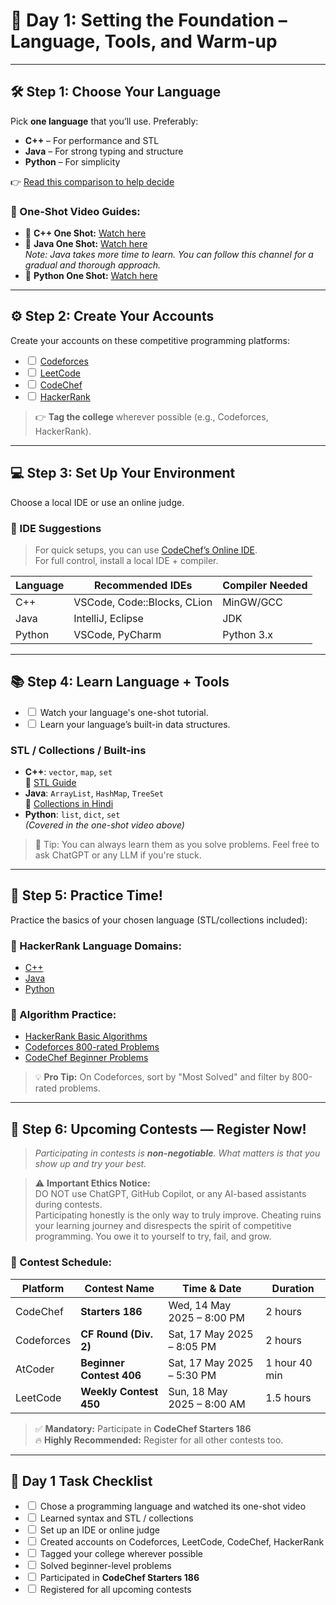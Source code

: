 # 🧭 Day 1: Setting the Foundation – Language, Tools, and Warm-up

---

## 🛠️ Step 1: Choose Your Language

Pick **one language** that you’ll use. Preferably:

- **C++** – For performance and STL
- **Java** – For strong typing and structure
- **Python** – For simplicity

👉 [Read this comparison to help decide](https://medium.com/@burninghell/cpp-vs-java-vs-python-258c087eff2d)

### 🎥 One-Shot Video Guides:

- 🔗 **C++ One Shot:** [Watch here](https://youtu.be/EAR7De6Goz4?si=BNBFKe9Y3kQXAvSx)
- 🔗 **Java One Shot:** [Watch here](https://youtu.be/TAtrPoaJ7gc?si=xU4B3A6jrvEU3vLK)  
  _Note: Java takes more time to learn. You can follow this channel for a gradual and thorough approach._
- 🔗 **Python One Shot:** [Watch here](https://youtu.be/0K_eZGS5NsU?si=hOGOY3Z9XNE7cQMG)

---

## ⚙️ Step 2: Create Your Accounts

Create your accounts on these competitive programming platforms:
- <input type="checkbox" id="account1"> <a href="https://codeforces.com/">Codeforces</a><br>
- <input type="checkbox" id="account2"> <a href="https://leetcode.com/">LeetCode</a><br>
- <input type="checkbox" id="account3"> <a href="https://www.codechef.com/">CodeChef</a><br>
- <input type="checkbox" id="account4"> <a href="https://www.hackerrank.com/">HackerRank</a><br>


> 👉 **Tag the college** wherever possible (e.g., Codeforces, HackerRank).

---

## 💻 Step 3: Set Up Your Environment

Choose a local IDE or use an online judge.

### 🧰 IDE Suggestions

> For quick setups, you can use [CodeChef’s Online IDE](https://www.codechef.com/ide).  
> For full control, install a local IDE + compiler.

| Language | Recommended IDEs            | Compiler Needed |
| -------- | --------------------------- | --------------- |
| C++      | VSCode, Code::Blocks, CLion | MinGW/GCC       |
| Java     | IntelliJ, Eclipse           | JDK             |
| Python   | VSCode, PyCharm             | Python 3.x      |

---

## 📚 Step 4: Learn Language + Tools

- <input type="checkbox" id="learn1"> Watch your language's one-shot tutorial.<br>
- <input type="checkbox" id="learn2"> Learn your language’s built-in data structures.<br>

### STL / Collections / Built-ins

- **C++**: `vector`, `map`, `set`  
  🔗 [STL Guide](https://youtu.be/RRVYpIET_RU?si=FfmXf1AI0ASmMbG-)
- **Java**: `ArrayList`, `HashMap`, `TreeSet`  
  🔗 [Collections in Hindi](https://youtu.be/rzA7UJ-hQn4?si=FVVrVluu7HxMyj35)
- **Python**: `list`, `dict`, `set`  
  _(Covered in the one-shot video above)_

> 🧠 Tip: You can always learn them as you solve problems. Feel free to ask ChatGPT or any LLM if you're stuck.

---

## 🧪 Step 5: Practice Time!

Practice the basics of your chosen language (STL/collections included):

### 🔗 HackerRank Language Domains:

- [C++](https://www.hackerrank.com/domains/cpp)
- [Java](https://www.hackerrank.com/domains/java)
- [Python](https://www.hackerrank.com/domains/python)

### 🔗 Algorithm Practice:

- [HackerRank Basic Algorithms](https://www.hackerrank.com/domains/algorithms?filters%5Bdifficulty%5D%5B%5D=easy&filters%5Bskills%5D%5B%5D=Problem%20Solving%20%28Basic%29&badge_type=problem-solving)
- [Codeforces 800-rated Problems](https://codeforces.com/problemset?order=BY_SOLVED_DESC&tags=800-800)
- [CodeChef Beginner Problems](https://www.codechef.com/practice/basic-programming-concepts)

> 💡 **Pro Tip:** On Codeforces, sort by "Most Solved" and filter by 800-rated problems.

---

## 🏁 Step 6: Upcoming Contests — Register Now!

> _Participating in contests is **non-negotiable**. What matters is that you show up and try your best._

> ⚠️ **Important Ethics Notice:**  
> DO NOT use ChatGPT, GitHub Copilot, or any AI-based assistants during contests.  
> Participating honestly is the only way to truly improve. Cheating ruins your learning journey and disrespects the spirit of competitive programming. You owe it to yourself to try, fail, and grow.

### 🎯 Contest Schedule:

| Platform   | Contest Name             | Time & Date                | Duration      |
| ---------- | ------------------------ | -------------------------- | ------------- |
| CodeChef   | **Starters 186**         | Wed, 14 May 2025 – 8:00 PM | 2 hours       |
| Codeforces | **CF Round (Div. 2)**    | Sat, 17 May 2025 – 8:05 PM | 2 hours       |
| AtCoder    | **Beginner Contest 406** | Sat, 17 May 2025 – 5:30 PM | 1 hour 40 min |
| LeetCode   | **Weekly Contest 450**   | Sun, 18 May 2025 – 8:00 AM | 1.5 hours     |

> ✅ **Mandatory:** Participate in **CodeChef Starters 186**  
> 🔥 **Highly Recommended:** Register for all other contests too.

---
<h2>📌 Day 1 Task Checklist</h2>

- <input type="checkbox" id="task1"> Chose a programming language and watched its one-shot video<br>
- <input type="checkbox" id="task2"> Learned syntax and STL / collections<br>
- <input type="checkbox" id="task3"> Set up an IDE or online judge<br>
- <input type="checkbox" id="task4"> Created accounts on Codeforces, LeetCode, CodeChef, HackerRank<br>
- <input type="checkbox" id="task5"> Tagged your college wherever possible<br>
- <input type="checkbox" id="task6"> Solved beginner-level problems<br>
- <input type="checkbox" id="task7"> Participated in <strong>CodeChef Starters 186</strong><br>
- <input type="checkbox" id="task8"> Registered for all upcoming contests<br>

<script>
  document.addEventListener("DOMContentLoaded", function () {
    const checkboxes = document.querySelectorAll('input[type="checkbox"]');
    checkboxes.forEach((checkbox) => {
      const isChecked = localStorage.getItem(checkbox.id) === "true";
      checkbox.checked = isChecked;
    });
    checkboxes.forEach((checkbox) => {
      checkbox.addEventListener("change", function () {
        localStorage.setItem(checkbox.id, checkbox.checked);
      });
    });
  });
</script>
